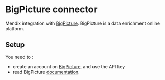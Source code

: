 # BigPicture connector
Mendix integration with [BigPicture]. BigPicture is a data enrichment online platform. 

## Setup
You need to :
* create an account on [BigPicture], and use the API key
* read BigPicture [documentation](https://docs.bigpicture.io/api).

[BigPicture]: https://bigpicture.io/
